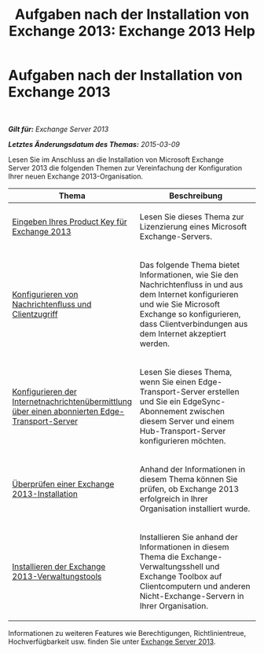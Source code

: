 ﻿---
title: 'Aufgaben nach der Installation von Exchange 2013: Exchange 2013 Help'
TOCTitle: Aufgaben nach der Installation von Exchange 2013
ms:assetid: bd99aaa4-b82c-427c-ab65-b9230ff63fb2
ms:mtpsurl: https://technet.microsoft.com/de-de/library/Bb124397(v=EXCHG.150)
ms:contentKeyID: 50476587
ms.date: 04/24/2018
mtps_version: v=EXCHG.150
ms.translationtype: HT
---

# Aufgaben nach der Installation von Exchange 2013

 

_**Gilt für:** Exchange Server 2013_

_**Letztes Änderungsdatum des Themas:** 2015-03-09_

Lesen Sie im Anschluss an die Installation von Microsoft Exchange Server 2013 die folgenden Themen zur Vereinfachung der Konfiguration Ihrer neuen Exchange 2013-Organisation.


<table>
<colgroup>
<col style="width: 50%" />
<col style="width: 50%" />
</colgroup>
<thead>
<tr class="header">
<th>Thema</th>
<th>Beschreibung</th>
</tr>
</thead>
<tbody>
<tr class="odd">
<td><p><a href="enter-your-exchange-2013-product-key-exchange-2013-help.md">Eingeben Ihres Product Key für Exchange 2013</a></p></td>
<td><p>Lesen Sie dieses Thema zur Lizenzierung eines Microsoft Exchange-Servers.</p></td>
</tr>
<tr class="even">
<td><p><a href="configure-mail-flow-and-client-access-exchange-2013-help.md">Konfigurieren von Nachrichtenfluss und Clientzugriff</a></p></td>
<td><p>Das folgende Thema bietet Informationen, wie Sie den Nachrichtenfluss in und aus dem Internet konfigurieren und wie Sie Microsoft Exchange so konfigurieren, dass Clientverbindungen aus dem Internet akzeptiert werden.</p></td>
</tr>
<tr class="odd">
<td><p><a href="configure-internet-mail-flow-through-a-subscribed-edge-transport-server-exchange-2013-help.md">Konfigurieren der Internetnachrichtenübermittlung über einen abonnierten Edge-Transport-Server</a></p></td>
<td><p>Lesen Sie dieses Thema, wenn Sie einen Edge-Transport-Server erstellen und Sie ein EdgeSync-Abonnement zwischen diesem Server und einem Hub-Transport-Server konfigurieren möchten.</p></td>
</tr>
<tr class="even">
<td><p><a href="verify-an-exchange-2013-installation-exchange-2013-help.md">Überprüfen einer Exchange 2013-Installation</a></p></td>
<td><p>Anhand der Informationen in diesem Thema können Sie prüfen, ob Exchange 2013 erfolgreich in Ihrer Organisation installiert wurde.</p></td>
</tr>
<tr class="odd">
<td><p><a href="install-the-exchange-2013-management-tools-exchange-2013-help.md">Installieren der Exchange 2013-Verwaltungstools</a></p></td>
<td><p>Installieren Sie anhand der Informationen in diesem Thema die Exchange-Verwaltungsshell und Exchange Toolbox auf Clientcomputern und anderen Nicht-Exchange-Servern in Ihrer Organisation.</p></td>
</tr>
</tbody>
</table>


Informationen zu weiteren Features wie Berechtigungen, Richtlinientreue, Hochverfügbarkeit usw. finden Sie unter [Exchange Server 2013](exchange-server-2013-exchange-2013-help.md).

